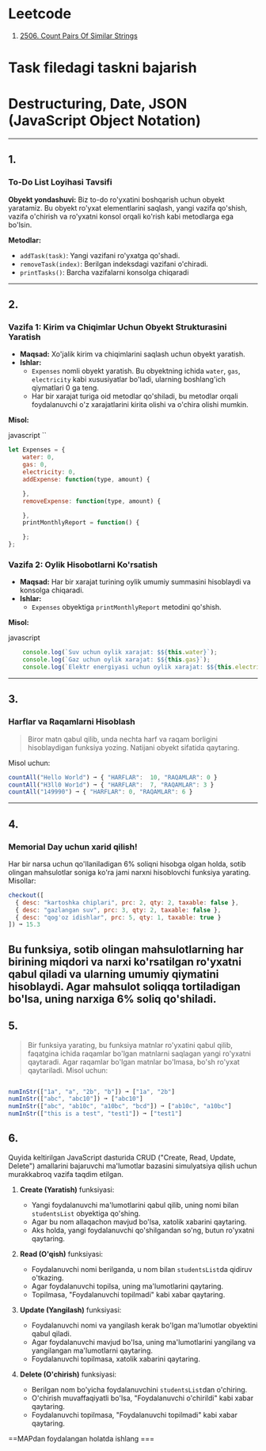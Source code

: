 # Leetcode

1. [2506. Count Pairs Of Similar Strings](https://leetcode.com/problems/count-pairs-of-similar-strings/description/)


# Task filedagi taskni bajarish

# Destructuring, Date, JSON (JavaScript Object Notation)
----
## 1.
### To-Do List Loyihasi Tavsifi

**Obyekt yondashuvi:** Biz to-do ro'yxatini boshqarish uchun obyekt yaratamiz. Bu obyekt ro'yxat elementlarini saqlash, yangi vazifa qo'shish, vazifa o'chirish va ro'yxatni konsol orqali ko'rish kabi metodlarga ega bo'lsin.

**Metodlar:**

- `addTask(task)`: Yangi vazifani ro'yxatga qo'shadi.
- `removeTask(index)`: Berilgan indeksdagi vazifani o'chiradi.
- `printTasks()`: Barcha vazifalarni konsolga chiqaradi

-----
## 2.
### Vazifa 1: Kirim va Chiqimlar Uchun Obyekt Strukturasini Yaratish

- **Maqsad:** Xo'jalik kirim va chiqimlarini saqlash uchun obyekt yaratish.
- **Ishlar:**
    - `Expenses` nomli obyekt yaratish. Bu obyektning ichida `water`, `gas`, `electricity` kabi xususiyatlar bo'ladi, ularning boshlang'ich qiymatlari 0 ga teng.
    - Har bir xarajat turiga oid metodlar qo'shiladi, bu metodlar orqali foydalanuvchi o'z xarajatlarini kirita olishi va o'chira olishi mumkin.

**Misol:**

javascript
``
```js
let Expenses = {
    water: 0,
    gas: 0,
    electricity: 0,
    addExpense: function(type, amount) {

    },
    removeExpense: function(type, amount) {

    },
    printMonthlyReport = function() {

	};
};

```

### Vazifa 2: Oylik Hisobotlarni Ko'rsatish

- **Maqsad:** Har bir xarajat turining oylik umumiy summasini hisoblaydi va konsolga chiqaradi.
- **Ishlar:**
    - `Expenses` obyektiga `printMonthlyReport` metodini qo'shish.

**Misol:**

javascript

```js
    console.log(`Suv uchun oylik xarajat: $${this.water}`);
    console.log(`Gaz uchun oylik xarajat: $${this.gas}`);
    console.log(`Elektr energiyasi uchun oylik xarajat: $${this.electricity}`);
```

----
## 3.
### Harflar va Raqamlarni Hisoblash

> Biror matn qabul qilib, unda nechta harf va raqam borligini hisoblaydigan funksiya yozing. Natijani obyekt sifatida qaytaring.

Misol uchun:
```js
countAll("Hello World") ➞ { "HARFLAR":  10, "RAQAMLAR": 0 }
countAll("H3ll0 Wor1d") ➞ { "HARFLAR":  7, "RAQAMLAR": 3 }
countAll("149990") ➞ { "HARFLAR": 0, "RAQAMLAR": 6 }
```
----
## 4.
### Memorial Day uchun xarid qilish!

Har bir narsa uchun qo'llaniladigan 6% soliqni hisobga olgan holda, sotib olingan mahsulotlar soniga ko'ra jami narxni hisoblovchi funksiya yarating. Misollar:

```js
checkout([
  { desc: "kartoshka chiplari", prc: 2, qty: 2, taxable: false },
  { desc: "gazlangan suv", prc: 3, qty: 2, taxable: false },
  { desc: "qog'oz idishlar", prc: 5, qty: 1, taxable: true }
]) ➞ 15.3
```

Bu funksiya, sotib olingan mahsulotlarning har birining miqdori va narxi ko'rsatilgan ro'yxatni qabul qiladi va ularning umumiy qiymatini hisoblaydi. Agar mahsulot soliqqa tortiladigan bo'lsa, uning narxiga 6% soliq qo'shiladi.
----
## 5.
> Bir funksiya yarating, bu funksiya matnlar ro'yxatini qabul qilib, faqatgina ichida raqamlar bo'lgan matnlarni saqlagan yangi ro'yxatni qaytaradi. Agar raqamlar bo'lgan matnlar bo'lmasa, bo'sh ro'yxat qaytariladi. Misol uchun:

```js

numInStr(["1a", "a", "2b", "b"]) ➞ ["1a", "2b"]
numInStr(["abc", "abc10"]) ➞ ["abc10"]
numInStr(["abc", "ab10c", "a10bc", "bcd"]) ➞ ["ab10c", "a10bc"]
numInStr(["this is a test", "test1"]) ➞ ["test1"]
```




## 6.

Quyida keltirilgan JavaScript dasturida CRUD ("Create, Read, Update, Delete") amallarini bajaruvchi ma'lumotlar bazasini simulyatsiya qilish uchun murakkabroq vazifa taqdim etilgan.


1. **Create (Yaratish)** funksiyasi:

    - Yangi foydalanuvchi ma'lumotlarini qabul qilib, uning nomi bilan `studentsList` obyektiga qo'shing.
    - Agar bu nom allaqachon mavjud bo'lsa, xatolik xabarini qaytaring.
    - Aks holda, yangi foydalanuvchi qo'shilgandan so'ng, butun ro'yxatni qaytaring.
2. **Read (O'qish)** funksiyasi:

    - Foydalanuvchi nomi berilganda, u nom bilan `studentsList`da qidiruv o'tkazing.
    - Agar foydalanuvchi topilsa, uning ma'lumotlarini qaytaring.
    - Topilmasa, "Foydalanuvchi topilmadi" kabi xabar qaytaring.


3. **Update (Yangilash)** funksiyasi:

    - Foydalanuvchi nomi va yangilash kerak bo'lgan ma'lumotlar obyektini qabul qiladi.
    - Agar foydalanuvchi mavjud bo'lsa, uning ma'lumotlarini yangilang va yangilangan ma'lumotlarni qaytaring.
    - Foydalanuvchi topilmasa, xatolik xabarini qaytaring.
4. **Delete (O'chirish)** funksiyasi:

    - Berilgan nom bo'yicha foydalanuvchini `studentsList`dan o'chiring.
    - O'chirish muvaffaqiyatli bo'lsa, "Foydalanuvchi o'chirildi" kabi xabar qaytaring.
    - Foydalanuvchi topilmasa, "Foydalanuvchi topilmadi" kabi xabar qaytaring.


==MAPdan foydalangan holatda ishlang ===
